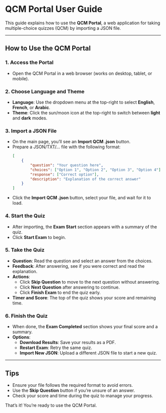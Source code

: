 # QCM Portal User Guide

This guide explains how to use the **QCM Portal**, a web application for taking multiple-choice quizzes (QCM) by importing a JSON file.

---

## How to Use the QCM Portal

### 1. Access the Portal
- Open the QCM Portal in a web browser (works on desktop, tablet, or mobile).

### 2. Choose Language and Theme
- **Language**: Use the dropdown menu at the top-right to select **English**, **French**, or **Arabic**.
- **Theme**: Click the sun/moon icon at the top-right to switch between **light** and **dark** modes.

### 3. Import a JSON File
- On the main page, you’ll see an **Import QCM .json** button.
- Prepare a JSON/TXT/... file with the following format:
  ```json
  [
      {
          "question": "Your question here",
          "choices": ["Option 1", "Option 2", "Option 3", "Option 4"],
          "response": ["Correct option"],
          "description": "Explanation of the correct answer"
      }
  ]
  ```
- Click the **Import QCM .json** button, select your file, and wait for it to load.

### 4. Start the Quiz
- After importing, the **Exam Start** section appears with a summary of the quiz.
- Click **Start Exam** to begin.

### 5. Take the Quiz
- **Question**: Read the question and select an answer from the choices.
- **Feedback**: After answering, see if you were correct and read the explanation.
- **Actions**:
  - Click **Skip Question** to move to the next question without answering.
  - Click **Next Question** after answering to continue.
  - Click **Finish Exam** to end the quiz early.
- **Timer and Score**: The top of the quiz shows your score and remaining time.

### 6. Finish the Quiz
- When done, the **Exam Completed** section shows your final score and a summary.
- **Options**:
  - **Download Results**: Save your results as a PDF.
  - **Restart Exam**: Retry the same quiz.
  - **Import New JSON**: Upload a different JSON file to start a new quiz.

---

## Tips
- Ensure your file follows the required format to avoid errors.
- Use the **Skip Question** button if you’re unsure of an answer.
- Check your score and time during the quiz to manage your progress.

That’s it! You’re ready to use the QCM Portal.

